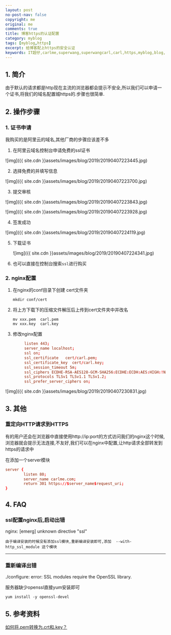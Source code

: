 ```yaml
---
layout: post
no-post-nav: false 
copyright: me
original: me
comments: true
title: 博客https的认证配置 
category: myblog
tags: [myblog,https]
excerpt: 给博客配上https的安全认证
keywords: IT超仔,carlme,superwang,superwangcarl,carl,https,myblog,blog,nginx,认证,卡尔米
---
```


## 1. 简介

由于默认的请求都是http现在主流的浏览器都会提示不安全,所以我们可以申请一个证书,将我们的域名配置城https的.步骤也很简单.

## 2. 操作步骤

### 1. 证书申请

我购买的是阿里云的域名,其他厂商的步骤应该差不多

1. 在阿里云域名控制台申请免费的ssl证书

![img]({{ site.cdn }}assets/images/blog/2019/20190407223445.jpg)

2. 选择免费的并填写信息

![img]({{ site.cdn }}assets/images/blog/2019/20190407223700.jpg)

3. 提交审核

![img]({{ site.cdn }}assets/images/blog/2019/20190407223843.jpg)

![img]({{ site.cdn }}assets/images/blog/2019/20190407223928.jpg)

4. 签发成功

![img]({{ site.cdn }}assets/images/blog/2019/20190407224119.jpg)

5. 下载证书

   ![img]({{ site.cdn }}assets/images/blog/2019/20190407224341.jpg)

6. 也可以直接在控制台搜索`ssl`进行购买

### 2. nginx配置

1. 在nginx的conf目录下创建 cert文件夹

   ```shell
   mkdir conf/cert
   ```


2. 将上方下载下的压缩文件解压后上传到cert文件夹中并改名

   ```shell
   mv xxx.pem  carl.pem
   mv xxx.key  carl.key
   ```


3. 修改nginx配置

   ```conf
   		listen 443;
   		server_name localhost;
   		ssl on;
   		ssl_certificate   cert/carl.pem;
   		ssl_certificate_key  cert/carl.key;
   		ssl_session_timeout 5m;
   		ssl_ciphers ECDHE-RSA-AES128-GCM-SHA256:ECDHE:ECDH:AES:HIGH:!NULL:!aNULL:!MD5:!ADH:!RC4;
   		ssl_protocols TLSv1 TLSv1.1 TLSv1.2;
   		ssl_prefer_server_ciphers on;
   ```

![img]({{ site.cdn }}assets/images/blog/2019/20190407230831.jpg)

## 3. 其他

### 重定向HTTP请求到HTTPS

有的用户还会在浏览器中直接使用http://ip:port的方式访问我们的nginx这个时候,浏览器就会提示无法连接,不友好,我们可以在nginx中配置,让http请求全部转发到https的请求中

在添加一个server模块

```conf
server {
		listen 80;
		server_name carlme.com;
		return 301 https://$server_name$request_uri;	    
}
```

## 4. FAQ

### ssl配置nginx后,启动出错

nginx: [emerg] unknown directive "ssl"

```
由于编译安装的时候没有添加ssl模块,重新编译安装即可,添加  --with-http_ssl_module 这个模块
```

***

### 重新编译出错

./configure: error: SSL modules require the OpenSSL library.

服务器缺少openssl直接yum安装即可

```shell
yum install -y openssl-devel
```

## 5. 参考资料

[如何将.pem转换为.crt和.key？](https://vimsky.com/article/3608.html)